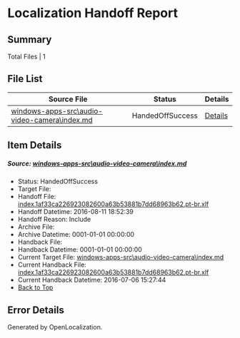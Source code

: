# <a name='report-top'></a> Localization Handoff Report

## Summary
 Total Files | 1

## File List
 Source File | Status | Details 
 ----------- | ------ | ------- 
 [windows-apps-src\audio-video-camera\index.md](https://github.com/Microsoft/windows-apps/blob/18e97dd5e607960c1c1fd640fe6fe6ae5e9f9085/windows-apps-src/audio-video-camera/index.md) | HandedOffSuccess | [Details](#1914690b6417a5ae382e74ec76b54d9db411c2131638)

## Item Details
##### <a name='1914690b6417a5ae382e74ec76b54d9db411c2131638'></a> Source: [windows-apps-src\audio-video-camera\index.md](https://github.com/Microsoft/windows-apps/blob/18e97dd5e607960c1c1fd640fe6fe6ae5e9f9085/windows-apps-src/audio-video-camera/index.md)
* Status: HandedOffSuccess
* Target File: 
* Handoff File: [index.1af33ca226923082600a63b53881b7dd68963b62.pt-br.xlf](https://github.com/Microsoft/WDG.handoff/blob/7e0b11f172462c8988526326cfa0ffff1ab3e810/ol-handoff/Microsoft/windows-apps.pt-br/master/index.1af33ca226923082600a63b53881b7dd68963b62.pt-br.xlf)
* Handoff Datetime: 2016-08-11 18:52:39
* Handoff Reason: Include
* Archive File: 
* Archive Datetime: 0001-01-01 00:00:00
* Handback File: 
* Handback Datetime: 0001-01-01 00:00:00
* Current Target File: [windows-apps-src\audio-video-camera\index.md](https://github.com/Microsoft/windows-apps.pt-br/blob/b7cc1700e5930854bd1f5cdef3b4a27520adc15a/windows-apps-src/audio-video-camera/index.md)
* Current Handback File: [index.1af33ca226923082600a63b53881b7dd68963b62.pt-br.xlf](https://github.com/Microsoft/WDG.handback/blob/7d943cc6c136850b0652613949438de118f8068c/ol-handback/Microsoft/windows-apps.pt-br/master/index.1af33ca226923082600a63b53881b7dd68963b62.pt-br.xlf)
* Current Handback Datetime: 2016-07-06 15:27:44
* [Back to Top](#report-top)


## Error Details

Generated by OpenLocalization.
